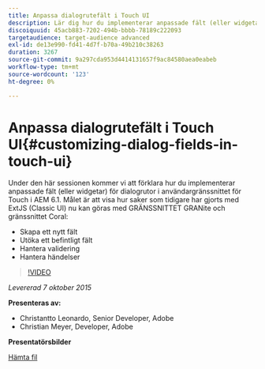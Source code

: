 ```yaml
---
title: Anpassa dialogrutefält i Touch UI
description: Lär dig hur du implementerar anpassade fält (eller widgetar) för dialogrutor för Touch-användargränssnittet i AEM 6.1. Upptäck hur saker som tidigare har gjorts med ExtJS (Classic UI) nu kan göras med GRÄNSSNITTET Granite och gränssnittet Coral.
discoiquuid: 45acb883-7202-494b-bbbb-78189c222093
targetaudience: target-audience advanced
exl-id: de13e990-fd41-4d7f-b70a-49b210c38263
duration: 3267
source-git-commit: 9a297cda953d4414131657f9ac84580aea0eabeb
workflow-type: tm+mt
source-wordcount: '123'
ht-degree: 0%

---
```


# Anpassa dialogrutefält i Touch UI{#customizing-dialog-fields-in-touch-ui}

Under den här sessionen kommer vi att förklara hur du implementerar anpassade fält (eller widgetar) för dialogrutor i användargränssnittet för Touch i AEM 6.1. Målet är att visa hur saker som tidigare har gjorts med ExtJS (Classic UI) nu kan göras med GRÄNSSNITTET GRANite och gränssnittet Coral:

* Skapa ett nytt fält
* Utöka ett befintligt fält
* Hantera validering
* Hantera händelser

>[!VIDEO](https://video.tv.adobe.com/v/19373/?quality=9)

*Levererad 7 oktober 2015*

**Presenteras av:**

* Christantto Leonardo, Senior Developer, Adobe
* Christian Meyer, Developer, Adobe

**Presentatörsbilder**

[Hämta fil](assets/aem-gems-customizing-touch-ui-dialog-fields.pdf)
<!--
[Get back to the Overview](https://helpx.adobe.com/experience-manager/kt/eseminars/gems/aem-index.html)
-->
